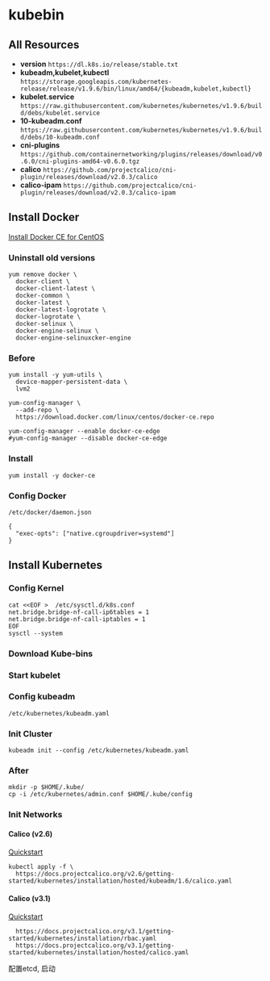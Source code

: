 # kubebin

## All Resources

* **version** `https://dl.k8s.io/release/stable.txt`
* **kubeadm,kubelet,kubectl** `https://storage.googleapis.com/kubernetes-release/release/v1.9.6/bin/linux/amd64/{kubeadm,kubelet,kubectl}`
* **kubelet.service** `https://raw.githubusercontent.com/kubernetes/kubernetes/v1.9.6/build/debs/kubelet.service`
* **10-kubeadm.conf** `https://raw.githubusercontent.com/kubernetes/kubernetes/v1.9.6/build/debs/10-kubeadm.conf`
* **cni-plugins** `https://github.com/containernetworking/plugins/releases/download/v0.6.0/cni-plugins-amd64-v0.6.0.tgz`
* **calico** `https://github.com/projectcalico/cni-plugin/releases/download/v2.0.3/calico`
* **calico-ipam** `https://github.com/projectcalico/cni-plugin/releases/download/v2.0.3/calico-ipam`

## Install Docker

[Install Docker CE for CentOS](https://docs.docker.com/install/linux/docker-ce/centos/)

### Uninstall old versions
```
yum remove docker \
  docker-client \
  docker-client-latest \
  docker-common \
  docker-latest \
  docker-latest-logrotate \
  docker-logrotate \
  docker-selinux \
  docker-engine-selinux \
  docker-engine-selinuxcker-engine
```

### Before
```
yum install -y yum-utils \
  device-mapper-persistent-data \
  lvm2
```
```
yum-config-manager \
  --add-repo \
  https://download.docker.com/linux/centos/docker-ce.repo
```
```
yum-config-manager --enable docker-ce-edge
#yum-config-manager --disable docker-ce-edge
```

### Install
```
yum install -y docker-ce
```

### Config Docker
`/etc/docker/daemon.json`
```
{
  "exec-opts": ["native.cgroupdriver=systemd"]
}
```

## Install Kubernetes
### Config Kernel
```
cat <<EOF >  /etc/sysctl.d/k8s.conf
net.bridge.bridge-nf-call-ip6tables = 1
net.bridge.bridge-nf-call-iptables = 1
EOF
sysctl --system
```

### Download Kube-bins

### Start kubelet

### Config kubeadm
`/etc/kubernetes/kubeadm.yaml`

### Init Cluster
`kubeadm init --config /etc/kubernetes/kubeadm.yaml`

### After
```
mkdir -p $HOME/.kube/
cp -i /etc/kubernetes/admin.conf $HOME/.kube/config
```

### Init Networks
#### Calico (v2.6)
[Quickstart](https://docs.projectcalico.org/v2.6/getting-started/kubernetes/)

```
kubectl apply -f \
  https://docs.projectcalico.org/v2.6/getting-started/kubernetes/installation/hosted/kubeadm/1.6/calico.yaml
```

#### Calico (v3.1)
[Quickstart](https://docs.projectcalico.org/v3.1/getting-started/kubernetes/)

```
  https://docs.projectcalico.org/v3.1/getting-started/kubernetes/installation/rbac.yaml
  https://docs.projectcalico.org/v3.1/getting-started/kubernetes/installation/hosted/calico.yaml
```
配置etcd, 启动


